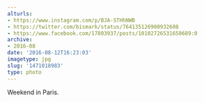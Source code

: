 ```yaml
---
alturls:
- https://www.instagram.com/p/BJA-STHhNWB
- https://twitter.com/bismark/status/764135126900932608
- https://www.facebook.com/17803937/posts/10102726531650689:0
archive:
- 2016-08
date: '2016-08-12T16:23:03'
imagetype: jpg
slug: '1471018983'
type: photo
---
```


Weekend in Paris.

